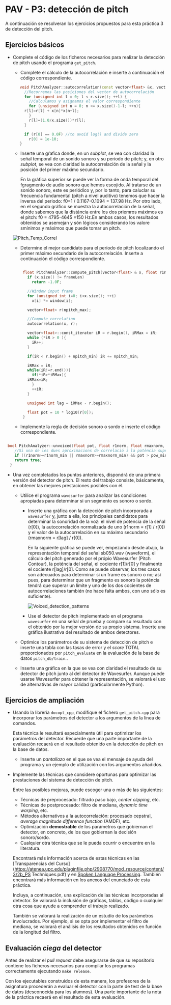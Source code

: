 PAV - P3: detección de pitch
============================

A continuación se resolveran los ejercicios propuestos para esta práctica 3 de detección del pitch.

Ejercicios básicos
------------------

- Complete el código de los ficheros necesarios para realizar la detección de pitch usando el programa
  `get_pitch`.

   * Complete el cálculo de la autocorrelación e inserte a continuación el código correspondiente.
   ``` cpp
	  void PitchAnalyzer::autocorrelation(const vector<float> &x, vector<float> &r) const {
	    //Recorremos las posiciones del vector de autocorrelación
	    for (unsigned int l = 0; l < r.size(); ++l) {
	      //Calculamos y asignamos el valor correspondiente
	      for (unsigned int n = 0; n <= x.size()-1-l; ++n){
		r[l]=r[l] + x[n]*x[n+l];
	      }
	      r[l]=(1.0/x.size())*r[l];
	    }

	    if (r[0] == 0.0F) //to avoid log() and divide zero 
	      r[0] = 1e-10; 
	  }
  ```

   * Inserte una gŕafica donde, en un *subplot*, se vea con claridad la señal temporal de un sonido sonoro
     y su periodo de pitch; y, en otro *subplot*, se vea con claridad la autocorrelación de la señal y la
	 posición del primer máximo secundario.
	
		En la gráfica superior se puede ver la forma de onda temporal del fgragmento de audio sonoro que hemos escojido. Al tratarse de un sonido sonoro, este es periódico y, por lo tanto, para caluclar su frecuencia fundamental (pitch a nivel auditivo) tenemos que hacer la inversa del periodo: f0=1 / 0.1167-0.1094 = 137.98 Hz. Por otro lado, en el segundo gráfico se muestra la autocorrelación de la señal, donde sabemos que la distáncia entre los dos priemros máximos es el pitch: f0 = 4795-4645 =150 Hz.En ambos casos, los resultados obtenidos se asemejan y són lógicos considerando los valore smínimos y máximos que puede tomar un pitch.
	
	![Pitch_Temp_Correl](https://user-images.githubusercontent.com/61736138/77790479-361b7b80-7065-11ea-9013-b8551c268a76.png)


   * Determine el mejor candidato para el periodo de pitch localizando el primer máximo secundario de la
     autocorrelación. Inserte a continuación el código correspondiente.
     ``` cpp

	  float PitchAnalyzer::compute_pitch(vector<float> & x, float r1norm_min, float rmaxnorm_min, float pow_min) const {
	    if (x.size() != frameLen)
	      return -1.0F;

	    //Window input frame
	    for (unsigned int i=0; i<x.size(); ++i)
	      x[i] *= window[i];

	    vector<float> r(npitch_max);

	    //Compute correlation
	    autocorrelation(x, r);

	    vector<float>::const_iterator iR = r.begin(), iRMax = iR;
	    while (*iR > 0 ){
	      iR++;
	    }

	    if(iR < r.begin() + npitch_min) iR += npitch_min;

	    iRMax = iR;
	    while(iR!=r.end()){
	      if(*iR>*iRMax){
		iRMax=iR;
	      }
	      ++iR;
	    }

	    unsigned int lag = iRMax - r.begin();

	    float pot = 10 * log10(r[0]);
	  }

     ```

   * Implemente la regla de decisión sonoro o sordo e inserte el código correspondiente.
``` cpp

 bool PitchAnalyzer::unvoiced(float pot, float r1norm, float rmaxnorm, float pow_min, float r1norm_min, float rmaxnorm_min) const { 
    //Si una de les dues aproximacions de correlació i la potència superen el llindar, considerem voiced
    if ((r1norm>=r1norm_min || rmaxnorm>=rmaxnorm_min) && pot > pow_min) return false;
    return true;
  }

```
- Una vez completados los puntos anteriores, dispondrá de una primera versión del detector de pitch. El 
  resto del trabajo consiste, básicamente, en obtener las mejores prestaciones posibles con él.

  * Utilice el programa `wavesurfer` para analizar las condiciones apropiadas para determinar si un
    segmento es sonoro o sordo. 
	
	  - Inserte una gráfica con la detección de pitch incorporada a `wavesurfer` y, junto a ella, los 
	    principales candidatos para determinar la sonoridad de la voz: el nivel de potencia de la señal
		(r[0]), la autocorrelación normalizada de uno (r1norm = r[1] / r[0]) y el valor de la
		autocorrelación en su máximo secundario (rmaxnorm = r[lag] / r[0]).
		
		En la siguiente gráfica se puede ver, empezando desde abajo, la representación temporal del señal sb050.wav (waveform), el cálculo del pitch generado por el própio Wavesurfer (Pitch Contour), la poténcia del señal, el cociente r[1]/r[0] y finalmente el cociente r[lag]/r[0]. Como se puede observar, los tres casos son adecuados para determinar si un frame es sonoro o no; así pues, para determinar que un fragmento es sonoro la poténcia tendrá que superar un límite y uno de los dos cocientes de autocorrelaciones también (no hace falta ambos, con uno sólo es suficiente).
		
		![Voiced_detection_patterns](https://user-images.githubusercontent.com/61736138/77792034-f0ac7d80-7067-11ea-85c9-0dfac27c8484.png)


      - Use el detector de pitch implementado en el programa `wavesurfer` en una señal de prueba y compare
	    su resultado con el obtenido por la mejor versión de su propio sistema.  Inserte una gráfica
		ilustrativa del resultado de ambos detectores.
  
  * Optimice los parámetros de su sistema de detección de pitch e inserte una tabla con las tasas de error
    y el *score* TOTAL proporcionados por `pitch_evaluate` en la evaluación de la base de datos 
	`pitch_db/train`..

   * Inserte una gráfica en la que se vea con claridad el resultado de su detector de pitch junto al del
     detector de Wavesurfer. Aunque puede usarse Wavesurfer para obtener la representación, se valorará
	 el uso de alternativas de mayor calidad (particularmente Python).
   

Ejercicios de ampliación
------------------------

- Usando la librería `docopt_cpp`, modifique el fichero `get_pitch.cpp` para incorporar los parámetros del
  detector a los argumentos de la línea de comandos.
  
  Esta técnica le resultará especialmente útil para optimizar los parámetros del detector. Recuerde que
  una parte importante de la evaluación recaerá en el resultado obtenido en la detección de pitch en la
  base de datos.

  * Inserte un *pantallazo* en el que se vea el mensaje de ayuda del programa y un ejemplo de utilización
    con los argumentos añadidos.

- Implemente las técnicas que considere oportunas para optimizar las prestaciones del sistema de detección
  de pitch.

  Entre las posibles mejoras, puede escoger una o más de las siguientes:

  * Técnicas de preprocesado: filtrado paso bajo, *center clipping*, etc.
  * Técnicas de postprocesado: filtro de mediana, *dynamic time warping*, etc.
  * Métodos alternativos a la autocorrelación: procesado cepstral, *average magnitude difference function*
    (AMDF), etc.
  * Optimización **demostrable** de los parámetros que gobiernan el detector, en concreto, de los que
    gobiernan la decisión sonoro/sordo.
  * Cualquier otra técnica que se le pueda ocurrir o encuentre en la literatura.

  Encontrará más información acerca de estas técnicas en las [Transparencias del Curso](https://atenea.upc.edu/pluginfile.php/2908770/mod_resource/content/3/2b_PS Techniques.pdf)
  y en [Spoken Language Processing](https://discovery.upc.edu/iii/encore/record/C__Rb1233593?lang=cat).
  También encontrará más información en los anexos del enunciado de esta práctica.

  Incluya, a continuación, una explicación de las técnicas incorporadas al detector. Se valorará la
  inclusión de gráficas, tablas, código o cualquier otra cosa que ayude a comprender el trabajo realizado.

  También se valorará la realización de un estudio de los parámetros involucrados. Por ejemplo, si se opta
  por implementar el filtro de mediana, se valorará el análisis de los resultados obtenidos en función de
  la longitud del filtro.
   

Evaluación *ciega* del detector
-------------------------------

Antes de realizar el *pull request* debe asegurarse de que su repositorio contiene los ficheros necesarios
para compilar los programas correctamente ejecutando `make release`.

Con los ejecutables construidos de esta manera, los profesores de la asignatura procederán a evaluar el
detector con la parte de test de la base de datos (desconocida para los alumnos). Una parte importante de
la nota de la práctica recaerá en el resultado de esta evaluación.
